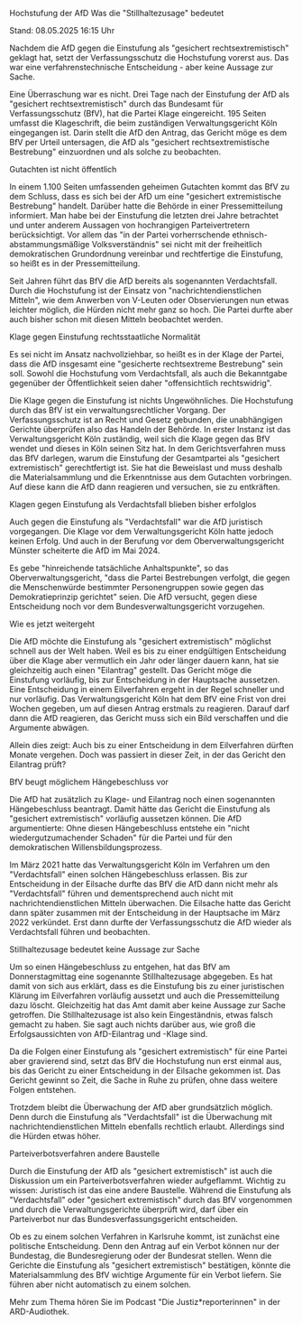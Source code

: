 
Hochstufung der AfD
Was die "Stillhaltezusage" bedeutet


Stand: 08.05.2025 16:15 Uhr


Nachdem die AfD gegen die Einstufung als "gesichert rechtsextremistisch" geklagt hat, setzt der Verfassungsschutz die Hochstufung vorerst aus. Das war eine verfahrenstechnische Entscheidung - aber keine Aussage zur Sache.



Eine Überraschung war es nicht. Drei Tage nach der Einstufung der AfD als "gesichert rechtsextremistisch" durch das Bundesamt für Verfassungsschutz (BfV), hat die Partei Klage eingereicht. 195 Seiten umfasst die Klageschrift, die beim zuständigen Verwaltungsgericht Köln eingegangen ist. Darin stellt die AfD den Antrag, das Gericht möge es dem BfV per Urteil untersagen, die AfD als "gesichert rechtsextremistische Bestrebung" einzuordnen und als solche zu beobachten.

Gutachten ist nicht öffentlich


In einem 1.100 Seiten umfassenden geheimen Gutachten kommt das BfV zu dem Schluss, dass es sich bei der AfD um eine "gesichert extremistische Bestrebung" handelt. Darüber hatte die Behörde in einer Pressemitteilung informiert. Man habe bei der Einstufung die letzten drei Jahre betrachtet und unter anderem Aussagen von hochrangigen Parteivertretern berücksichtigt. Vor allem das "in der Partei vorherrschende ethnisch-abstammungsmäßige Volksverständnis" sei nicht mit der freiheitlich demokratischen Grundordnung vereinbar und rechtfertige die Einstufung, so heißt es in der Pressemitteilung.


Seit Jahren führt das BfV die AfD bereits als sogenannten Verdachtsfall. Durch die Hochstufung ist der Einsatz von "nachrichtendienstlichen Mitteln", wie dem Anwerben von V-Leuten oder Observierungen nun etwas leichter möglich, die Hürden nicht mehr ganz so hoch. Die Partei durfte aber auch bisher schon mit diesen Mitteln beobachtet werden.

Klage gegen Einstufung rechtsstaatliche Normalität


Es sei nicht im Ansatz nachvollziehbar, so heißt es in der Klage der Partei, dass die AfD insgesamt eine "gesicherte rechtsextreme Bestrebung" sein soll. Sowohl die Hochstufung vom Verdachtsfall, als auch die Bekanntgabe gegenüber der Öffentlichkeit seien daher "offensichtlich rechtswidrig".


Die Klage gegen die Einstufung ist nichts Ungewöhnliches. Die Hochstufung durch das BfV ist ein verwaltungsrechtlicher Vorgang. Der Verfassungsschutz ist an Recht und Gesetz gebunden, die unabhängigen Gerichte überprüfen also das Handeln der Behörde. In erster Instanz ist das Verwaltungsgericht Köln zuständig, weil sich die Klage gegen das BfV wendet und dieses in Köln seinen Sitz hat. In dem Gerichtsverfahren muss das BfV darlegen, warum die Einstufung der Gesamtpartei als "gesichert extremistisch" gerechtfertigt ist. Sie hat die Beweislast und muss deshalb die Materialsammlung und die Erkenntnisse aus dem Gutachten vorbringen. Auf diese kann die AfD dann reagieren und versuchen, sie zu entkräften.

Klagen gegen Einstufung als Verdachtsfall blieben bisher erfolglos


Auch gegen die Einstufung als "Verdachtsfall" war die AfD juristisch vorgegangen. Die Klage vor dem Verwaltungsgericht Köln hatte jedoch keinen Erfolg. Und auch in der Berufung vor dem Oberverwaltungsgericht Münster scheiterte die AfD im Mai 2024.


Es gebe "hinreichende tatsächliche Anhaltspunkte", so das Oberverwaltungsgericht, "dass die Partei Bestrebungen verfolgt, die gegen die Menschenwürde bestimmter Personengruppen sowie gegen das Demokratieprinzip gerichtet" seien. Die AfD versucht, gegen diese Entscheidung noch vor dem Bundesverwaltungsgericht vorzugehen.

Wie es jetzt weitergeht


Die AfD möchte die Einstufung als "gesichert extremistisch" möglichst schnell aus der Welt haben. Weil es bis zu einer endgültigen Entscheidung über die Klage aber vermutlich ein Jahr oder länger dauern kann, hat sie gleichzeitig auch einen "Eilantrag" gestellt. Das Gericht möge die Einstufung vorläufig, bis zur Entscheidung in der Hauptsache aussetzen. Eine Entscheidung in einem Eilverfahren ergeht in der Regel schneller und nur vorläufig. Das Verwaltungsgericht Köln hat dem BfV eine Frist von drei Wochen gegeben, um auf diesen Antrag erstmals zu reagieren. Darauf darf dann die AfD reagieren, das Gericht muss sich ein Bild verschaffen und die Argumente abwägen.


Allein dies zeigt: Auch bis zu einer Entscheidung in dem Eilverfahren dürften Monate vergehen. Doch was passiert in dieser Zeit, in der das Gericht den Eilantrag prüft?

BfV beugt möglichem Hängebeschluss vor


Die AfD hat zusätzlich zu Klage- und Eilantrag noch einen sogenannten Hängebeschluss beantragt. Damit hätte das Gericht die Einstufung als "gesichert extremistisch" vorläufig aussetzen können. Die AfD argumentierte: Ohne diesen Hängebeschluss entstehe ein "nicht wiedergutzumachender Schaden" für die Partei und für den demokratischen Willensbildungsprozess.


Im März 2021 hatte das Verwaltungsgericht Köln im Verfahren um den "Verdachtsfall" einen solchen Hängebeschluss erlassen. Bis zur Entscheidung in der Eilsache durfte das BfV die AfD dann nicht mehr als "Verdachtsfall" führen und dementsprechend auch nicht mit nachrichtendienstlichen Mitteln überwachen. Die Eilsache hatte das Gericht dann später zusammen mit der Entscheidung in der Hauptsache im März 2022 verkündet. Erst dann durfte der Verfassungsschutz die AfD wieder als Verdachtsfall führen und beobachten.

Stillhaltezusage bedeutet keine Aussage zur Sache


Um so einen Hängebeschluss zu entgehen, hat das BfV am Donnerstagmittag eine sogenannte Stillhaltezusage abgegeben. Es hat damit von sich aus erklärt, dass es die Einstufung bis zu einer juristischen Klärung im Eilverfahren vorläufig aussetzt und auch die Pressemitteilung dazu löscht. Gleichzeitig hat das Amt damit aber keine Aussage zur Sache getroffen. Die Stillhaltezusage ist also kein Eingeständnis, etwas falsch gemacht zu haben. Sie sagt auch nichts darüber aus, wie groß die Erfolgsaussichten von AfD-Eilantrag und -Klage sind.


Da die Folgen einer Einstufung als "gesichert extremistisch" für eine Partei aber gravierend sind, setzt das BfV die Hochstufung nun erst einmal aus, bis das Gericht zu einer Entscheidung in der Eilsache gekommen ist. Das Gericht gewinnt so Zeit, die Sache in Ruhe zu prüfen, ohne dass weitere Folgen entstehen.


Trotzdem bleibt die Überwachung der AfD aber grundsätzlich möglich. Denn durch die Einstufung als "Verdachtsfall" ist die Überwachung mit nachrichtendienstlichen Mitteln ebenfalls rechtlich erlaubt. Allerdings sind die Hürden etwas höher.

Parteiverbotsverfahren andere Baustelle


Durch die Einstufung der AfD als "gesichert extremistisch" ist auch die Diskussion um ein Parteiverbotsverfahren wieder aufgeflammt. Wichtig zu wissen: Juristisch ist das eine andere Baustelle. Während die Einstufung als "Verdachtsfall" oder "gesichert extremistisch" durch das BfV vorgenommen und durch die Verwaltungsgerichte überprüft wird, darf über ein Parteiverbot nur das Bundesverfassungsgericht entscheiden.


Ob es zu einem solchen Verfahren in Karlsruhe kommt, ist zunächst eine politische Entscheidung. Denn den Antrag auf ein Verbot können nur der Bundestag, die Bundesregierung oder der Bundesrat stellen. Wenn die Gerichte die Einstufung als "gesichert extremistisch" bestätigen, könnte die Materialsammlung des BfV wichtige Argumente für ein Verbot liefern. Sie führen aber nicht automatisch zu einem solchen.

Mehr zum Thema hören Sie im Podcast "Die Justiz*reporterinnen" in der ARD-Audiothek.

